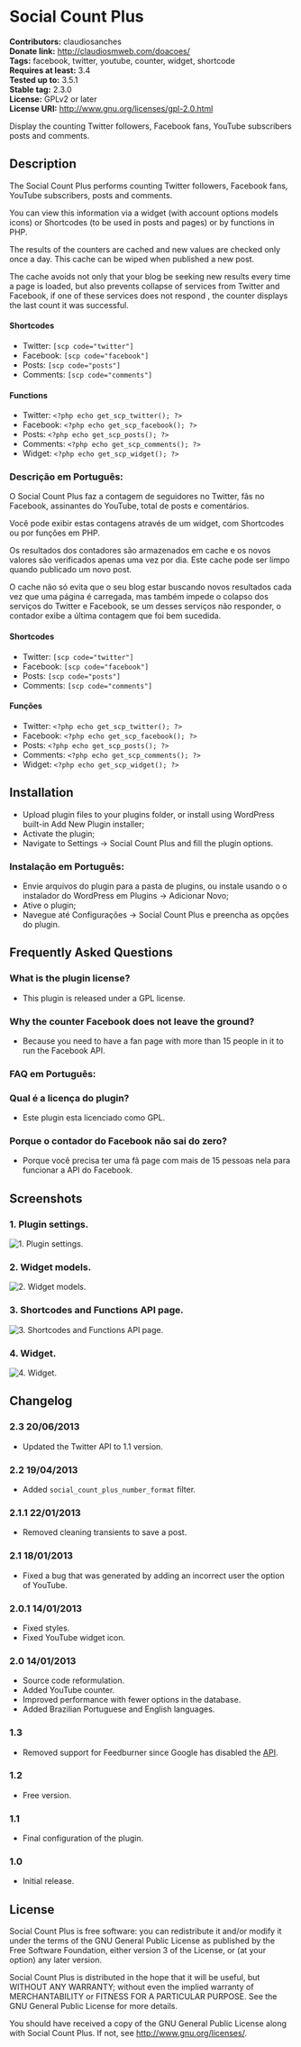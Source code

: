 # Social Count Plus #
**Contributors:** claudiosanches  
**Donate link:** http://claudiosmweb.com/doacoes/  
**Tags:** facebook, twitter, youtube, counter, widget, shortcode  
**Requires at least:** 3.4  
**Tested up to:** 3.5.1  
**Stable tag:** 2.3.0  
**License:** GPLv2 or later  
**License URI:** http://www.gnu.org/licenses/gpl-2.0.html  

Display the counting Twitter followers, Facebook fans, YouTube subscribers posts and comments.

## Description ##

The Social Count Plus performs counting Twitter followers, Facebook fans, YouTube subscribers, posts and comments.

You can view this information via a widget (with account options models icons) or Shortcodes (to be used in posts and pages) or by functions in PHP.

The results of the counters are cached and new values ​​are checked only once a day. This cache can be wiped when published a new post.

The cache avoids not only that your blog be seeking new results every time a page is loaded, but also prevents collapse of services from Twitter and Facebook, if one of these services does not respond , the counter displays the last count it was successful.

#### Shortcodes ####

* Twitter: `[scp code="twitter"]`
* Facebook: `[scp code="facebook"]`
* Posts: `[scp code="posts"]`
* Comments: `[scp code="comments"]`

#### Functions ####

* Twitter: `<?php echo get_scp_twitter(); ?>`
* Facebook: `<?php echo get_scp_facebook(); ?>`
* Posts: `<?php echo get_scp_posts(); ?>`
* Comments: `<?php echo get_scp_comments(); ?>`
* Widget: `<?php echo get_scp_widget(); ?>`

### Descrição em Português: ###

O Social Count Plus faz a contagem de seguidores no Twitter, fãs no Facebook, assinantes do YouTube, total de posts e comentários.

Você pode exibir estas contagens através de um widget, com Shortcodes ou por funções em PHP.

Os resultados dos contadores são armazenados em cache e os novos valores são verificados apenas uma vez por dia. Este cache pode ser limpo quando publicado um novo post.

O cache não só evita que o seu blog estar buscando novos resultados cada vez que uma página é carregada, mas também impede o colapso dos serviços do Twitter e Facebook, se um desses serviços não responder, o contador exibe a última contagem que foi bem sucedida.

#### Shortcodes ####

* Twitter: `[scp code="twitter"]`
* Facebook: `[scp code="facebook"]`
* Posts: `[scp code="posts"]`
* Comments: `[scp code="comments"]`

#### Funções ####

* Twitter: `<?php echo get_scp_twitter(); ?>`
* Facebook: `<?php echo get_scp_facebook(); ?>`
* Posts: `<?php echo get_scp_posts(); ?>`
* Comments: `<?php echo get_scp_comments(); ?>`
* Widget: `<?php echo get_scp_widget(); ?>`

## Installation ##

* Upload plugin files to your plugins folder, or install using WordPress built-in Add New Plugin installer;
* Activate the plugin;
* Navigate to Settings -> Social Count Plus and fill the plugin options.

### Instalação em Português: ###

* Envie arquivos do plugin para a pasta de plugins, ou instale usando o o instalador do WordPress em Plugins -> Adicionar Novo;
* Ative o plugin;
* Navegue até Configurações -> Social Count Plus e preencha as opções do plugin.

## Frequently Asked Questions ##

### What is the plugin license? ###

* This plugin is released under a GPL license.

### Why the counter Facebook does not leave the ground? ###

* Because you need to have a fan page with more than 15 people in it to run the Facebook API.

### FAQ em Português: ###

### Qual é a licença do plugin? ###

* Este plugin esta licenciado como GPL.

### Porque o contador do Facebook não sai do zero? ###

* Porque você precisa ter uma fã page com mais de 15 pessoas nela para funcionar a API do Facebook.

## Screenshots ##

### 1. Plugin settings. ###
![1. Plugin settings.](http://s.wordpress.org/extend/plugins/social-count-plus/screenshot-1.png)

### 2. Widget models. ###
![2. Widget models.](http://s.wordpress.org/extend/plugins/social-count-plus/screenshot-2.png)

### 3. Shortcodes and Functions API page. ###
![3. Shortcodes and Functions API page.](http://s.wordpress.org/extend/plugins/social-count-plus/screenshot-3.png)

### 4. Widget. ###
![4. Widget.](http://s.wordpress.org/extend/plugins/social-count-plus/screenshot-4.png)


## Changelog ##

### 2.3 20/06/2013 ###

* Updated the Twitter API to 1.1 version.

### 2.2 19/04/2013 ###

* Added `social_count_plus_number_format` filter.

### 2.1.1 22/01/2013 ###

* Removed cleaning transients to save a post.

### 2.1 18/01/2013 ###

* Fixed a bug that was generated by adding an incorrect user the option of YouTube.

### 2.0.1 14/01/2013 ###

* Fixed styles.
* Fixed YouTube widget icon.

### 2.0 14/01/2013 ###

* Source code reformulation.
* Added YouTube counter.
* Improved performance with fewer options in the database.
* Added Brazilian Portuguese and English languages.

### 1.3 ###

* Removed support for Feedburner since Google has disabled the [API](https://developers.google.com/feedburner/).

### 1.2 ###

* Free version.

### 1.1 ###

* Final configuration of the plugin.

### 1.0 ###

* Initial release.

## License ##

Social Count Plus is free software: you can redistribute it and/or modify it under the terms of the GNU General Public License as published
by the Free Software Foundation, either version 3 of the License, or (at your option) any later version.

Social Count Plus is distributed in the hope that it will be useful, but WITHOUT ANY WARRANTY; without even the implied warranty of
MERCHANTABILITY or FITNESS FOR A PARTICULAR PURPOSE. See the GNU General Public License for more details.

You should have received a copy of the GNU General Public License along with Social Count Plus. If not, see <http://www.gnu.org/licenses/>.
